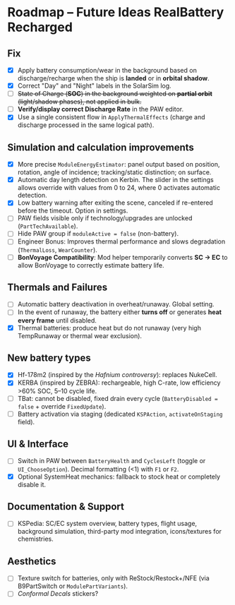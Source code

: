 # Roadmap – Future Ideas RealBattery Recharged

## Fix
- [x] Apply battery consumption/wear in the background based on discharge/recharge when the ship is **landed** or in **orbital shadow**.
- [x] Correct "Day" and "Night" labels in the SolarSim log.
- [ ] ~~State of Charge (**SOC**) in the background weighted on **partial orbit** (light/shadow phases), not applied in bulk.~~
- [ ] **Verify/display correct Discharge Rate** in the PAW editor.
- [x] Use a single consistent flow in `ApplyThermalEffects` (charge and discharge processed in the same logical path).

## Simulation and calculation improvements
- [x] More precise `ModuleEnergyEstimator`: panel output based on position, rotation, angle of incidence; tracking/static distinction; on surface.
- [x] Automatic day length detection on Kerbin. The slider in the settings allows override with values ​​from 0 to 24, where 0 activates automatic detection.
- [x] Low battery warning after exiting the scene, canceled if re-entered before the timeout. Option in settings.
- [ ] PAW fields visible only if technology/upgrades are unlocked (`PartTechAvailable`).
- [ ] Hide PAW group if `moduleActive = false` (non-battery).
- [ ] Engineer Bonus: Improves thermal performance and slows degradation (`ThermalLoss`, `WearCounter`).
- [ ] **BonVoyage Compatibility**: Mod helper temporarily converts **SC → EC** to allow BonVoyage to correctly estimate battery life.

## Thermals and Failures
- [ ] Automatic battery deactivation in overheat/runaway. Global setting.
- [ ] In the event of runaway, the battery either **turns off** or generates **heat every frame** until disabled.
- [x] Thermal batteries: produce heat but do not runaway (very high TempRunaway or thermal wear exclusion).

## New battery types
- [x] Hf-178m2 (inspired by the _Hafnium controversy_): replaces NukeCell.
- [x] KERBA (inspired by ZEBRA): rechargeable, high C-rate, low efficiency >60% SOC, 5–10 cycle life.
- [ ] TBat: cannot be disabled, fixed drain every cycle (`BatteryDisabled = false` + override `FixedUpdate`).
- [ ] Battery activation via staging (dedicated `KSPAction`, `activateOnStaging` field).

## UI & Interface
- [ ] Switch in PAW between `BatteryHealth` and `CyclesLeft` (toggle or `UI_ChooseOption`). Decimal formatting (<1) with `F1` or `F2`.
- [x] Optional SystemHeat mechanics: fallback to stock heat or completely disable it.

## Documentation & Support
- [ ] KSPedia: SC/EC system overview, battery types, flight usage, background simulation, third-party mod integration, icons/textures for chemistries.

## Aesthetics
- [ ] Texture switch for batteries, only with ReStock/Restock+/NFE (via B9PartSwitch or `ModulePartVariants`).
- [ ] *Conformal Decals* stickers?
